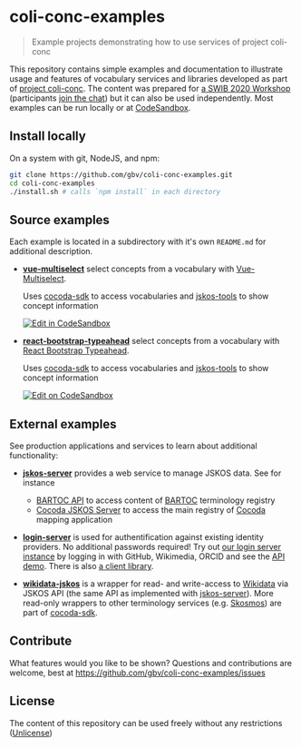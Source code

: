 # coli-conc-examples

> Example projects demonstrating how to use services of project coli-conc

This repository contains simple examples and documentation to illustrate usage and features of vocabulary services and libraries developed as part of [project coli-conc](https://coli-conc.gbv.de/). The content was prepared for [a SWIB 2020 Workshop](http://swib.org/swib20/programme.html#abs06) (participants [join the chat](https://swib20.collocall.de/swib20/channels/coli-conc-workshop)) but it can also be used independently. Most examples can be run locally or at [CodeSandbox](https://codesandbox.io/).

## Install locally

On a system with git, NodeJS, and npm:

~~~bash
git clone https://github.com/gbv/coli-conc-examples.git
cd coli-conc-examples
./install.sh # calls `npm install` in each directory
~~~

## Source examples

Each example is located in a subdirectory with it's own `README.md` for additional description.

* **[vue-multiselect](vue-multiselect)** select concepts from a vocabulary with [Vue-Multiselect]. 

  Uses [cocoda-sdk] to access vocabularies and [jskos-tools] to show concept information

  [![Edit in CodeSandbox](https://codesandbox.io/static/img/play-codesandbox.svg)](https://codesandbox.io/s/github/gbv/coli-conc-examples/tree/main/vue-multiselect?file=/src/App.vue)

* **[react-bootstrap-typeahead](react-bootstrap-typeahead)** select concepts from a vocabulary with [React Bootstrap Typeahead].

  Uses [cocoda-sdk] to access vocabularies and [jskos-tools] to show concept information

  [![Edit on CodeSandbox](https://codesandbox.io/static/img/play-codesandbox.svg)](https://codesandbox.io/s/github/gbv/coli-conc-examples/tree/main/react-bootstrap-typeahead?file=/src/App.vue)

[Vue-Multiselect]: https://vue-multiselect.js.org/
[React Bootstrap Typeahead]: https://www.npmjs.com/package/react-bootstrap-typeahead
[cocoda-sdk]: https://github.com/gbv/cocoda-sdk#readme
[jskos-tools]: https://github.com/gbv/jskos-tools#readme
[jskos-server]: https://github.com/gbv/jskos-server#readme
[login-server]: https://github.com/gbv/login-server#readme
[wikidata-jskos]: https://github.com/gbv/wikidata-jskos#readme

## External examples

See production applications and services to learn about additional functionality:

* **[jskos-server]** provides a web service to manage JSKOS data. See for instance

    * [BARTOC API](https://bartoc.org/api) to access content of [BARTOC](https://bartoc.org/) terminology registry
    * [Cocoda JSKOS Server](https://coli-conc.gbv.de/api/) to access the main registry of [Cocoda](https://coli-conc.gbv.de/cocoda/) mapping application

* **[login-server]** is used for authentification against existing identity providers. No additional passwords required! Try out [our login server instance](https://coli-conc.gbv.de/login/) by logging in with GitHub, Wikimedia, ORCID and see the [API demo](https://coli-conc.gbv.de/login/api). There is also [a client library](https://github.com/gbv/login-client).

* **[wikidata-jskos]** is a wrapper for read- and write-access to [Wikidata] via JSKOS API (the same API as implemented with [jskos-server]). More read-only wrappers to other terminology services (e.g. [Skosmos]) are part of [cocoda-sdk].

[Skosmos]: http://skosmos.org/
[Wikidata]: https://wikidata.org/

## Contribute

What features would you like to be shown? Questions and contributions are welcome, best at <https://github.com/gbv/coli-conc-examples/issues>

## License

The content of this repository can be used freely without any restrictions ([Unlicense](https://unlicense.org/))
